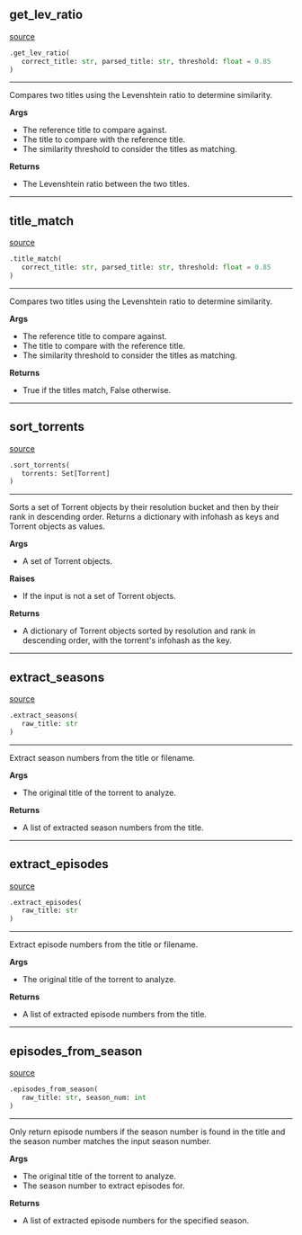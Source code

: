 ## get_lev_ratio
[source](https://github.com/dreulavelle/rank-torrent-name/blob/main/RTN/extras.py/#L39)
```python
.get_lev_ratio(
   correct_title: str, parsed_title: str, threshold: float = 0.85
)
```

---
Compares two titles using the Levenshtein ratio to determine similarity.


**Args**

* The reference title to compare against.
* The title to compare with the reference title.
* The similarity threshold to consider the titles as matching.


**Returns**

* The Levenshtein ratio between the two titles.


----


## title_match
[source](https://github.com/dreulavelle/rank-torrent-name/blob/main/RTN/extras.py/#L23)
```python
.title_match(
   correct_title: str, parsed_title: str, threshold: float = 0.85
)
```

---
Compares two titles using the Levenshtein ratio to determine similarity.


**Args**

* The reference title to compare against.
* The title to compare with the reference title.
* The similarity threshold to consider the titles as matching.


**Returns**

* True if the titles match, False otherwise.


----


## sort_torrents
[source](https://github.com/dreulavelle/rank-torrent-name/blob/main/RTN/extras.py/#L64)
```python
.sort_torrents(
   torrents: Set[Torrent]
)
```

---
Sorts a set of Torrent objects by their resolution bucket and then by their rank in descending order.
Returns a dictionary with infohash as keys and Torrent objects as values.


**Args**

* A set of Torrent objects.


**Raises**

* If the input is not a set of Torrent objects.


**Returns**

* A dictionary of Torrent objects sorted by resolution and rank in descending order,
with the torrent's infohash as the key.

----


## extract_seasons
[source](https://github.com/dreulavelle/rank-torrent-name/blob/main/RTN/extras.py/#L119)
```python
.extract_seasons(
   raw_title: str
)
```

---
Extract season numbers from the title or filename.


**Args**

* The original title of the torrent to analyze.


**Returns**

* A list of extracted season numbers from the title.


----


## extract_episodes
[source](https://github.com/dreulavelle/rank-torrent-name/blob/main/RTN/extras.py/#L134)
```python
.extract_episodes(
   raw_title: str
)
```

---
Extract episode numbers from the title or filename.


**Args**

* The original title of the torrent to analyze.


**Returns**

* A list of extracted episode numbers from the title.


----


## episodes_from_season
[source](https://github.com/dreulavelle/rank-torrent-name/blob/main/RTN/extras.py/#L149)
```python
.episodes_from_season(
   raw_title: str, season_num: int
)
```

---
Only return episode numbers if the season number is found in the title
and the season number matches the input season number.


**Args**

* The original title of the torrent to analyze.
* The season number to extract episodes for.


**Returns**

* A list of extracted episode numbers for the specified season.

